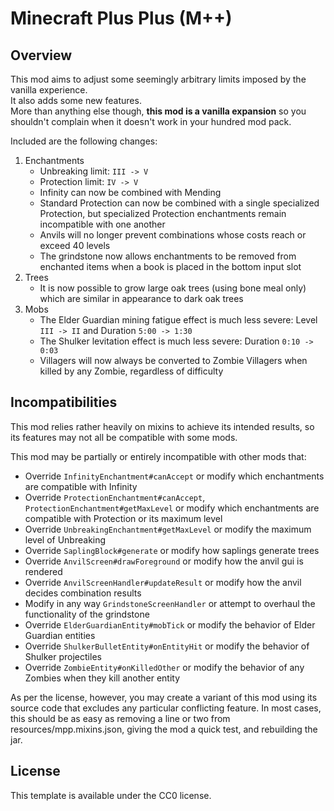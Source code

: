 # Minecraft Plus Plus (M++)

## Overview

This mod aims to adjust some seemingly arbitrary limits imposed by the vanilla experience.  
It also adds some new features.  
More than anything else though, __this mod is a vanilla expansion__ so you shouldn't complain when it doesn't work in your hundred mod pack.  

Included are the following changes:  

1. Enchantments
    + Unbreaking limit: `III -> V`
    + Protection limit: `IV -> V`
    + Infinity can now be combined with Mending
    + Standard Protection can now be combined with a single specialized Protection, but specialized Protection enchantments remain incompatible with one another
    + Anvils will no longer prevent combinations whose costs reach or exceed 40 levels
    + The grindstone now allows enchantments to be removed from enchanted items when a book is placed in the bottom input slot
2. Trees
    + It is now possible to grow large oak trees (using bone meal only) which are similar in appearance to dark oak trees
3. Mobs
    + The Elder Guardian mining fatigue effect is much less severe: Level `III -> II` and Duration `5:00 -> 1:30`
    + The Shulker levitation effect is much less severe: Duration `0:10 -> 0:03`
    + Villagers will now always be converted to Zombie Villagers when killed by any Zombie, regardless of difficulty

## Incompatibilities

This mod relies rather heavily on mixins to achieve its intended results, so its features may not all be compatible with some mods.

This mod may be partially or entirely incompatible with other mods that:

+ Override `InfinityEnchantment#canAccept` or modify which enchantments are compatible with Infinity
+ Override `ProtectionEnchantment#canAccept`, `ProtectionEnchantment#getMaxLevel` or modify which enchantments are compatible with Protection or its maximum level
+ Override `UnbreakingEnchantment#getMaxLevel` or modify the maximum level of Unbreaking
+ Override `SaplingBlock#generate` or modify how saplings generate trees
+ Override `AnvilScreen#drawForeground` or modify how the anvil gui is rendered
+ Override `AnvilScreenHandler#updateResult` or modify how the anvil decides combination results
+ Modify in any way `GrindstoneScreenHandler` or attempt to overhaul the functionality of the grindstone
+ Override `ElderGuardianEntity#mobTick` or modify the behavior of Elder Guardian entities
+ Override `ShulkerBulletEntity#onEntityHit` or modify the behavior of Shulker projectiles
+ Override `ZombieEntity#onKilledOther` or modify the behavior of any Zombies when they kill another entity

As per the license, however, you may create a variant of this mod using its source code that excludes any particular conflicting feature.
In most cases, this should be as easy as removing a line or two from resources/mpp.mixins.json, giving the mod a quick test, and rebuilding the jar.

## License

This template is available under the CC0 license.
